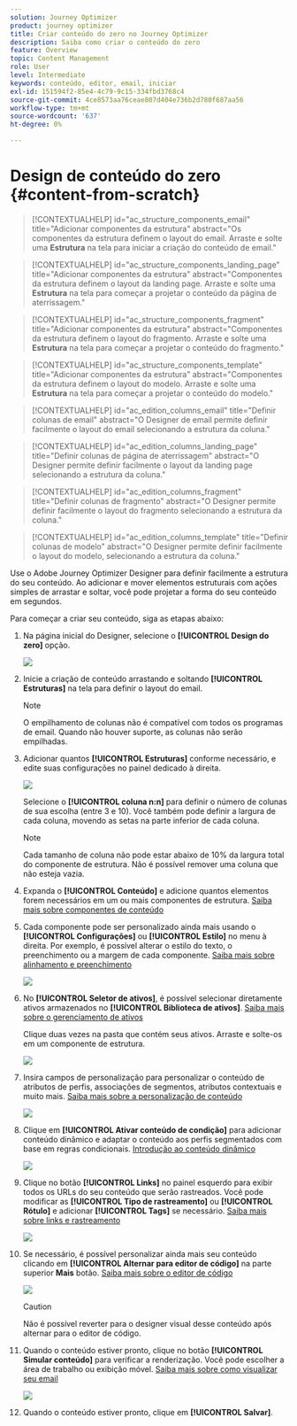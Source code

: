 ```yaml
---
solution: Journey Optimizer
product: journey optimizer
title: Criar conteúdo do zero no Journey Optimizer
description: Saiba como criar o conteúdo do zero
feature: Overview
topic: Content Management
role: User
level: Intermediate
keywords: conteúdo, editor, email, iniciar
exl-id: 151594f2-85e4-4c79-9c15-334fbd3768c4
source-git-commit: 4ce8573aa76ceae807d404e736b2d780f687aa56
workflow-type: tm+mt
source-wordcount: '637'
ht-degree: 0%

---
```


# Design de conteúdo do zero {#content-from-scratch}

>[!CONTEXTUALHELP]
>id="ac_structure_components_email"
>title="Adicionar componentes da estrutura"
>abstract="Os componentes da estrutura definem o layout do email. Arraste e solte uma **Estrutura** na tela para iniciar a criação do conteúdo de email."

>[!CONTEXTUALHELP]
>id="ac_structure_components_landing_page"
>title="Adicionar componentes da estrutura"
>abstract="Componentes da estrutura definem o layout da landing page. Arraste e solte uma **Estrutura** na tela para começar a projetar o conteúdo da página de aterrissagem."

>[!CONTEXTUALHELP]
>id="ac_structure_components_fragment"
>title="Adicionar componentes da estrutura"
>abstract="Componentes da estrutura definem o layout do fragmento. Arraste e solte uma **Estrutura** na tela para começar a projetar o conteúdo do fragmento."

>[!CONTEXTUALHELP]
>id="ac_structure_components_template"
>title="Adicionar componentes da estrutura"
>abstract="Componentes da estrutura definem o layout do modelo. Arraste e solte uma **Estrutura** na tela para começar a projetar o conteúdo do modelo."


>[!CONTEXTUALHELP]
>id="ac_edition_columns_email"
>title="Definir colunas de email"
>abstract="O Designer de email permite definir facilmente o layout do email selecionando a estrutura da coluna."

>[!CONTEXTUALHELP]
>id="ac_edition_columns_landing_page"
>title="Definir colunas de página de aterrissagem"
>abstract="O Designer permite definir facilmente o layout da landing page selecionando a estrutura da coluna."

>[!CONTEXTUALHELP]
>id="ac_edition_columns_fragment"
>title="Definir colunas de fragmento"
>abstract="O Designer permite definir facilmente o layout do fragmento selecionando a estrutura da coluna."

>[!CONTEXTUALHELP]
>id="ac_edition_columns_template"
>title="Definir colunas de modelo"
>abstract="O Designer permite definir facilmente o layout do modelo, selecionando a estrutura da coluna."


Use o Adobe Journey Optimizer Designer para definir facilmente a estrutura do seu conteúdo. Ao adicionar e mover elementos estruturais com ações simples de arrastar e soltar, você pode projetar a forma do seu conteúdo em segundos.

Para começar a criar seu conteúdo, siga as etapas abaixo:

1. Na página inicial do Designer, selecione o **[!UICONTROL Design do zero]** opção.

   ![](assets/email_designer.png)

1. Inicie a criação de conteúdo arrastando e soltando **[!UICONTROL Estruturas]** na tela para definir o layout do email.

   >[!NOTE]
   >
   >O empilhamento de colunas não é compatível com todos os programas de email. Quando não houver suporte, as colunas não serão empilhadas.

   <!--Once placed in the email, you cannot move nor remove your components unless there is already a content component or a fragment placed inside. This is not true in AJO - TBC?-->

1. Adicionar quantos **[!UICONTROL Estruturas]** conforme necessário, e edite suas configurações no painel dedicado à direita.

   ![](assets/email_designer_structure_components.png)

   Selecione o **[!UICONTROL coluna n:n]** para definir o número de colunas de sua escolha (entre 3 e 10). Você também pode definir a largura de cada coluna, movendo as setas na parte inferior de cada coluna.

   >[!NOTE]
   >
   >Cada tamanho de coluna não pode estar abaixo de 10% da largura total do componente de estrutura. Não é possível remover uma coluna que não esteja vazia.

1. Expanda o **[!UICONTROL Conteúdo]** e adicione quantos elementos forem necessários em um ou mais componentes de estrutura. [Saiba mais sobre componentes de conteúdo](content-components.md)

1. Cada componente pode ser personalizado ainda mais usando o **[!UICONTROL Configurações]** ou **[!UICONTROL Estilo]** no menu à direita. Por exemplo, é possível alterar o estilo do texto, o preenchimento ou a margem de cada componente. [Saiba mais sobre alinhamento e preenchimento](alignment-and-padding.md)

   ![](assets/email_designer_structure_component.png)

1. No **[!UICONTROL Seletor de ativos]**, é possível selecionar diretamente ativos armazenados no **[!UICONTROL Biblioteca de ativos]**. [Saiba mais sobre o gerenciamento de ativos](assets-essentials.md)

   Clique duas vezes na pasta que contém seus ativos. Arraste e solte-os em um componente de estrutura.

   ![](assets/email_designer_asset_picker.png)

1. Insira campos de personalização para personalizar o conteúdo de atributos de perfis, associações de segmentos, atributos contextuais e muito mais. [Saiba mais sobre a personalização de conteúdo](../personalization/personalize.md)

   ![](assets/email_designer_personalization.png)

1. Clique em **[!UICONTROL Ativar conteúdo de condição]** para adicionar conteúdo dinâmico e adaptar o conteúdo aos perfis segmentados com base em regras condicionais. [Introdução ao conteúdo dinâmico](../personalization/get-started-dynamic-content.md)

   ![](assets/email_designer_dynamic-content.png)

1. Clique no botão **[!UICONTROL Links]** no painel esquerdo para exibir todos os URLs do seu conteúdo que serão rastreados. Você pode modificar as **[!UICONTROL Tipo de rastreamento]** ou **[!UICONTROL Rótulo]** e adicionar **[!UICONTROL Tags]** se necessário. [Saiba mais sobre links e rastreamento](message-tracking.md)

   ![](assets/email_designer_links.png)

1. Se necessário, é possível personalizar ainda mais seu conteúdo clicando em **[!UICONTROL Alternar para editor de código]** na parte superior **Mais** botão. [Saiba mais sobre o editor de código](code-content.md)

   ![](assets/email_designer_switch-to-code.png)

   >[!CAUTION]
   >
   >Não é possível reverter para o designer visual desse conteúdo após alternar para o editor de código.

1. Quando o conteúdo estiver pronto, clique no botão **[!UICONTROL Simular conteúdo]** para verificar a renderização. Você pode escolher a área de trabalho ou exibição móvel. [Saiba mais sobre como visualizar seu email](preview.md)

   ![](assets/email_designer_simulate_content.png)

1. Quando o conteúdo estiver pronto, clique em **[!UICONTROL Salvar]**.

